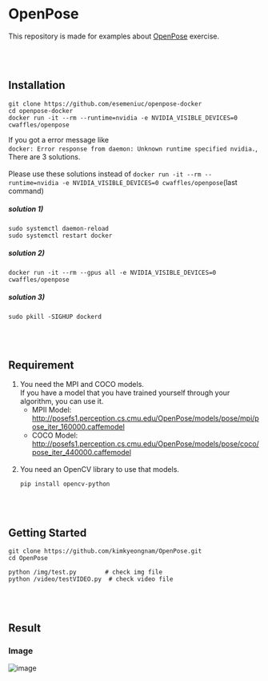 # OpenPose
This repository is made for examples about [OpenPose](https://github.com/CMU-Perceptual-Computing-Lab/openpose) exercise.

<br><br>
## Installation
```
git clone https://github.com/esemeniuc/openpose-docker
cd openpose-docker
docker run -it --rm --runtime=nvidia -e NVIDIA_VISIBLE_DEVICES=0 cwaffles/openpose
```
If you got a error message like  
```docker: Error response from daemon: Unknown runtime specified nvidia.```, There are 3 solutions.  
<br>
Please use these solutions instead of ```docker run -it --rm --runtime=nvidia -e NVIDIA_VISIBLE_DEVICES=0 cwaffles/openpose```(last command)
<br>
##### solution 1)
```
sudo systemctl daemon-reload
sudo systemctl restart docker
```
##### solution 2)  
```docker run -it --rm --gpus all -e NVIDIA_VISIBLE_DEVICES=0 cwaffles/openpose```  
##### solution 3)  
```sudo pkill -SIGHUP dockerd```

<br><br>
## Requirement
1. You need the MPI and COCO models.  
   If you have a model that you have trained yourself through your algorithm, you can use it.
   * MPII Model: http://posefs1.perception.cs.cmu.edu/OpenPose/models/pose/mpi/pose_iter_160000.caffemodel
   * COCO Model: http://posefs1.perception.cs.cmu.edu/OpenPose/models/pose/coco/pose_iter_440000.caffemodel
   <br>
2. You need an OpenCV library to use that models.
   ```
   pip install opencv-python
   ```

<br><br>
## Getting Started
```
git clone https://github.com/kimkyeongnam/OpenPose.git
cd OpenPose

python /img/test.py        # check img file
python /video/testVIDEO.py  # check video file
```

<br><br>
## Result
### Image
![image](https://user-images.githubusercontent.com/38516906/74110804-df500480-4bd2-11ea-9137-ba5e597ff1a8.png)
